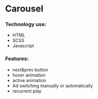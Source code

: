 # Carousel

### Technology use:

- HTML
- SCSS
- Javascript

### Features:

- next&prev button
- hover animation
- active animation
- Ad switching manually or automatically
- recurrent play